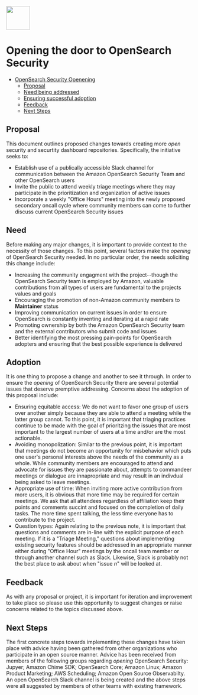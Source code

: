 <img src="https://opensearch.org/assets/img/opensearch-logo-themed.svg" height="64px">

# Opening the door to OpenSearch Security 

- [OpenSearch Security Openening](#opensearch-security-opening)
  - [Proposal](#proposal)
  - [Need being addressed](#need)
  - [Ensuring successful adoption](#adoption)
  - [Feedback](#feedback)
  - [Next Steps](#next-steps)


## Proposal
 
 This document outlines proposed changes towards creating more _open_ security and securtity dashboard repositories. Specifically, the initiative seeks to: 
 
 * Establish use of a publically accessible Slack channel for communication between the Amazon OpenSearch Security Team and other OpenSearch users
 * Invite the public to attend weekly triage meetings where they may participate in the prioritization and organization of active issues
 * Incorporate a weekly "Office Hours" meeting into the newly proposed secondary oncall cycle where community members can come to further discuss current OpenSearch Security issues


## Need

Before making any major changes, it is important to provide context to the necessity of those changes. To this point, several factors make the _opening_ of OpenSearch Security needed.
In no particular order, the needs soliciting this change include: 

* Increasing the community engagment with the project--though the OpenSearch Security team is employed by Amazon, valuable contributions from all types of users are fundamental to the projects values and goals
* Encouraging the promotion of non-Amazon community members to __Maintainer__ status
* Improving communication on current issues in order to ensure OpenSearch is constantly inventing and iterating at a rapid rate
* Promoting ownership by both the Amazon OpenSearch Security team and the external contributors who submit code and issues
* Better identifying the most pressing pain-points for OpenSearch adopters and ensuring that the best possible experience is delivered


## Adoption

It is one thing to propose a change and another to see it through. In order to ensure the _opening_ of OpenSearch Security there are several potential issues that deserve premptive addressing.
Concerns about the adoption of this proposal include:

* Ensuring equitable access: We do not want to favor one group of users over another simply because they are able to attend a meeting while the latter group cannot. To this point, it is important that triaging practices continue to be made 
  with the goal of prioritzing the issues that are most important to the largest number of users at a time and/or are the most actionable. 
* Avoiding monopolization: Similar to the previous point, it is important that meetings do not become an opportunity for misbehavior which puts one user's personal interests above the needs of the 
  community as a whole. While community members are encouraged to attend and advocate for issues they are passionate about, attempts to commandeer meetings or dialogue are innapropriate and may result 
  in an indivdual being asked to leave meetings.
* Appropriate use of time: When inviting more active contribution from more users, it is obvious that more time may be required for certain meetings. We ask that all attendees regardless of affiliation 
  keep their points and comments succint and focused on the completion of daily tasks. The more time spent talking, the less time everyone has to contribute to the project. 
* Question types: Again relating to the previous note, it is important that questions and comments are in-line with the explicit purpose of each meeting. If it is a "Triage Meeting," questions about implementing existing security 
  features should be addressed in an appropriate manner either during "Office Hour" meetings by the oncall team member or through another channel such as Slack. Likewise, Slack is probably not the best place 
  to ask about when "issue _n_" will be looked at. 
  
  
## Feedback

As with any proposal or project, it is important for iteration and improvement to take place so please use this opportunity to suggest changes or raise concerns related to the topics discussed above. 


## Next Steps 

The first concrete steps towards implementing these changes have taken place with advice having been gathered from other organizations who participate in an open source manner. 
Advice has been received from members of the following groups regarding _opening_ OpenSearch Security: Jupyer; Amazon Chime SDK; OpenSearch Core; Amazon Linux; Amazon Product Marketing; AWS Scheduling; Amazon Open Source Observabilty. 
An open OpenSearch Slack channel is being created and the above steps were all suggested by members of other teams with existing framework. 

  
  
  
